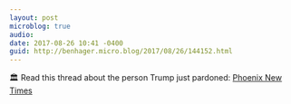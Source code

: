 ```yaml
---
layout: post
microblog: true
audio: 
date: 2017-08-26 10:41 -0400
guid: http://benhager.micro.blog/2017/08/26/144152.html
---
```

🏛 Read this thread about the person Trump just pardoned: [Phoenix New Times](https://twitter.com/phoenixnewtimes/status/901263384087334914)
